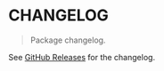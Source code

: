 # CHANGELOG

> Package changelog.

See [GitHub Releases](https://github.com/stdlib-js/math-base-ops-csub/releases) for the changelog.